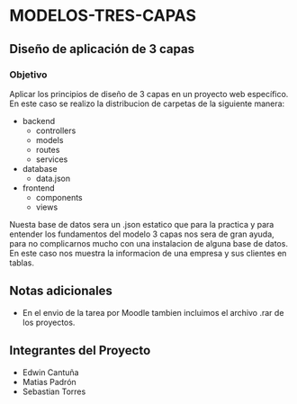 # MODELOS-TRES-CAPAS

## Diseño de aplicación de 3 capas
### Objetivo
Aplicar los principios de diseño de 3 capas en un proyecto web específico.
En este caso se realizo la distribucion de carpetas de la siguiente manera:  
- backend
  - controllers
  - models
  - routes
  - services
- database
  - data.json   
- frontend
  - components
  - views
 
Nuesta base de datos sera un .json estatico que para la practica y para entender los fundamentos del modelo 3 capas nos sera de gran ayuda, para no complicarnos mucho con una instalacion de alguna base de datos. En este caso nos muestra la informacion de una empresa y sus clientes en tablas.

## Notas adicionales
- En el envio de la tarea por Moodle tambien incluimos el archivo .rar de los proyectos.

## Integrantes del Proyecto
- Edwin Cantuña
- Matias Padrón
- Sebastian Torres
